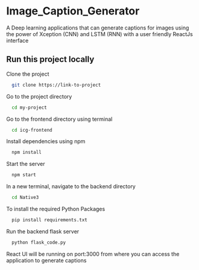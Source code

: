 # Image_Caption_Generator

A Deep learning applications that can generate captions for images using the power of Xception (CNN) and LSTM (RNN) with a user friendly ReactJs interface


## Run this project locally

Clone the project

```bash
  git clone https://link-to-project
```

Go to the project directory

```bash
  cd my-project
```
Go to the frontend directory using terminal

```bash
  cd icg-frontend
```
Install dependencies using npm

```bash
  npm install
```

Start the server

```bash
  npm start
```
In a new terminal, navigate to the backend directory 

```bash
  cd Native3
```
To install the required Python Packages 

```bash
  pip install requirements.txt
```
Run the backend flask server 

```bash
  python flask_code.py
```
React UI will be running on port:3000 from where you can access the application to generate captions




